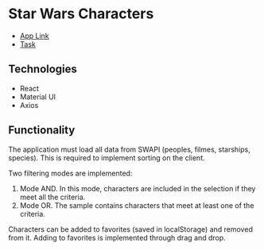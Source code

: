 # Star Wars Characters

- [App Link](https://seialek.github.io/t-star-wars/#/)
- [Task](https://docs.google.com/document/d/1H4u-DXB1Ng_vgbLl3E2xvuRzpOYkT_bD97IHDmZ8_ng/edit?usp=sharing)


## Technologies

- React
- Material UI
- Axios


## Functionality

The application must load all data from SWAPI (peoples, filmes, starships, species). This is required to implement sorting on the client.

Two filtering modes are implemented:

1. Mode AND. In this mode, characters are included in the selection if they meet all the criteria.
2. Mode OR. The sample contains characters that meet at least one of the criteria.

Characters can be added to favorites (saved in localStorage) and removed from it. Adding to favorites is implemented through drag and drop.
